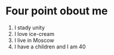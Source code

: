 # Four point obout me
1. I stady unity
2. I love ice-cream
3. I live in Moscow
4. I have a children and  I am 40

